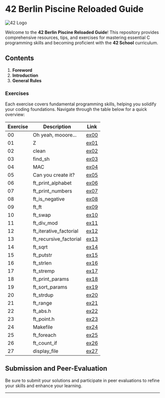 # 42 Berlin Piscine Reloaded Guide

![42 Logo](https://user-images.githubusercontent.com/58959408/232639433-cb0aea21-66f0-4508-a771-85e2089c5a87.gif)

Welcome to the **42 Berlin Piscine Reloaded Guide**! This repository provides comprehensive resources, tips, and exercises for mastering essential C programming skills and becoming proficient with the **42 School** curriculum.

## Contents

1. **Foreword**
2. **Introduction**
3. **General Rules**

### Exercises
Each exercise covers fundamental programming skills, helping you solidify your coding foundations. Navigate through the table below for a quick overview:

| Exercise | Description                        | Link                                                                                               |
|----------|------------------------------------|----------------------------------------------------------------------------------------------------|
| 00       | Oh yeah, mooore...                 | [ex00](https://github.com/mukhammadsiddiq/42Berlin-Guideline/tree/main/first_week_piscine_reload/piscine_reloaded/ex00) |
| 01       | Z                                  | [ex01](https://github.com/mukhammadsiddiq/42Berlin-Guideline/tree/main/first_week_piscine_reload/piscine_reloaded/ex01) |
| 02       | clean                              | [ex02](https://github.com/mukhammadsiddiq/42Berlin-Guideline/tree/main/first_week_piscine_reload/piscine_reloaded/ex02) |
| 03       | find_sh                            | [ex03](https://github.com/mukhammadsiddiq/42Berlin-Guideline/tree/main/first_week_piscine_reload/piscine_reloaded/ex03) |
| 04       | MAC                                | [ex04](https://github.com/mukhammadsiddiq/42Berlin-Guideline/tree/main/first_week_piscine_reload/piscine_reloaded/ex04) |
| 05       | Can you create it?                 | [ex05](https://github.com/mukhammadsiddiq/42Berlin-Guideline/tree/main/first_week_piscine_reload/piscine_reloaded/ex05) |
| 06       | ft_print_alphabet                  | [ex06](https://github.com/mukhammadsiddiq/42Berlin-Guideline/tree/main/first_week_piscine_reload/piscine_reloaded/ex06) |
| 07       | ft_print_numbers                   | [ex07](https://github.com/mukhammadsiddiq/42Berlin-Guideline/tree/main/first_week_piscine_reload/piscine_reloaded/ex07) |
| 08       | ft_is_negative                     | [ex08](https://github.com/mukhammadsiddiq/42Berlin-Guideline/tree/main/first_week_piscine_reload/piscine_reloaded/ex08) |
| 09       | ft_ft                              | [ex09](https://github.com/mukhammadsiddiq/42Berlin-Guideline/tree/main/first_week_piscine_reload/piscine_reloaded/ex09) |
| 10       | ft_swap                            | [ex10](https://github.com/mukhammadsiddiq/42Berlin-Guideline/tree/main/first_week_piscine_reload/piscine_reloaded/ex10) |
| 11       | ft_div_mod                         | [ex11](https://github.com/mukhammadsiddiq/42Berlin-Guideline/tree/main/first_week_piscine_reload/piscine_reloaded/ex11) |
| 12       | ft_iterative_factorial             | [ex12](https://github.com/mukhammadsiddiq/42Berlin-Guideline/tree/main/first_week_piscine_reload/piscine_reloaded/ex12) |
| 13       | ft_recursive_factorial             | [ex13](https://github.com/mukhammadsiddiq/42Berlin-Guideline/tree/main/first_week_piscine_reload/piscine_reloaded/ex13) |
| 14       | ft_sqrt                            | [ex14](https://github.com/mukhammadsiddiq/42Berlin-Guideline/tree/main/first_week_piscine_reload/piscine_reloaded/ex14) |
| 15       | ft_putstr                          | [ex15](https://github.com/mukhammadsiddiq/42Berlin-Guideline/tree/main/first_week_piscine_reload/piscine_reloaded/ex15) |
| 16       | ft_strlen                          | [ex16](https://github.com/mukhammadsiddiq/42Berlin-Guideline/tree/main/first_week_piscine_reload/piscine_reloaded/ex16) |
| 17       | ft_stremp                          | [ex17](https://github.com/mukhammadsiddiq/42Berlin-Guideline/tree/main/first_week_piscine_reload/piscine_reloaded/ex17) |
| 18       | ft_print_params                    | [ex18](https://github.com/mukhammadsiddiq/42Berlin-Guideline/tree/main/first_week_piscine_reload/piscine_reloaded/ex18) |
| 19       | ft_sort_params                     | [ex19](https://github.com/mukhammadsiddiq/42Berlin-Guideline/tree/main/first_week_piscine_reload/piscine_reloaded/ex19) |
| 20       | ft_strdup                          | [ex20](https://github.com/mukhammadsiddiq/42Berlin-Guideline/tree/main/first_week_piscine_reload/piscine_reloaded/ex20) |
| 21       | ft_range                           | [ex21](https://github.com/mukhammadsiddiq/42Berlin-Guideline/tree/main/first_week_piscine_reload/piscine_reloaded/ex21) |
| 22       | ft_abs.h                           | [ex22](https://github.com/mukhammadsiddiq/42Berlin-Guideline/tree/main/first_week_piscine_reload/piscine_reloaded/ex22) |
| 23       | ft_point.h                         | [ex23](https://github.com/mukhammadsiddiq/42Berlin-Guideline/tree/main/first_week_piscine_reload/piscine_reloaded/ex23) |
| 24       | Makefile                           | [ex24](https://github.com/mukhammadsiddiq/42Berlin-Guideline/tree/main/first_week_piscine_reload/piscine_reloaded/ex24) |
| 25       | ft_foreach                         | [ex25](https://github.com/mukhammadsiddiq/42Berlin-Guideline/tree/main/first_week_piscine_reload/piscine_reloaded/ex25) |
| 26       | ft_count_if                        | [ex26](https://github.com/mukhammadsiddiq/42Berlin-Guideline/tree/main/first_week_piscine_reload/piscine_reloaded/ex26) |
| 27       | display_file                       | [ex27](https://github.com/mukhammadsiddiq/42Berlin-Guideline/tree/main/first_week_piscine_reload/piscine_reloaded/ex27) |

## Submission and Peer-Evaluation

Be sure to submit your solutions and participate in peer evaluations to refine your skills and enhance your learning.

---

